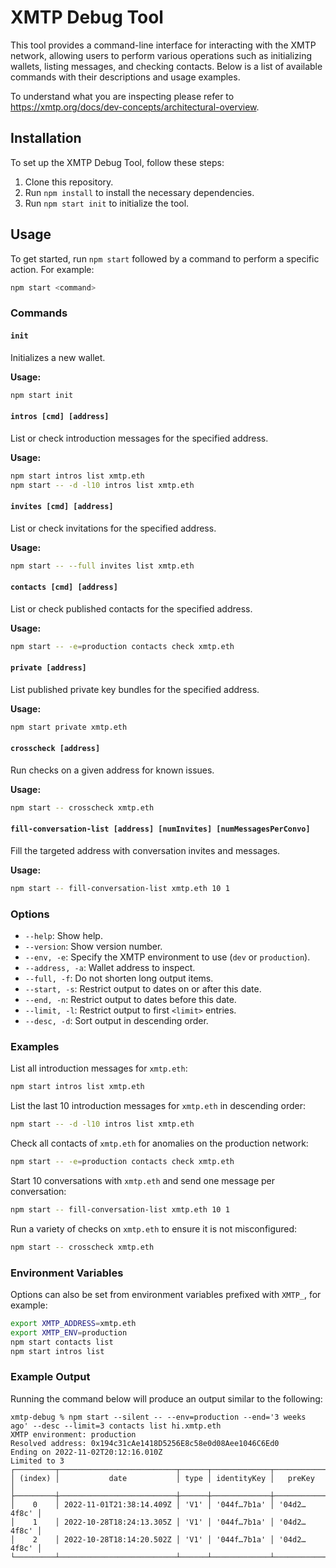 # XMTP Debug Tool

This tool provides a command-line interface for interacting with the XMTP network, allowing users to perform various operations such as initializing wallets, listing messages, and checking contacts. Below is a list of available commands with their descriptions and usage examples.

To understand what you are inspecting please refer to https://xmtp.org/docs/dev-concepts/architectural-overview.

## Installation

To set up the XMTP Debug Tool, follow these steps:

1. Clone this repository.
2. Run `npm install` to install the necessary dependencies.
3. Run `npm start init` to initialize the tool.

## Usage

To get started, run `npm start` followed by a command to perform a specific action. For example:

```sh
npm start <command>
```

### Commands

#### `init`
Initializes a new wallet.

**Usage:**

```sh
npm start init
```

#### `intros [cmd] [address]`
List or check introduction messages for the specified address.

**Usage:**

```sh
npm start intros list xmtp.eth
npm start -- -d -l10 intros list xmtp.eth
```

#### `invites [cmd] [address]`
List or check invitations for the specified address.

**Usage:**

```sh
npm start -- --full invites list xmtp.eth
```

#### `contacts [cmd] [address]`
List or check published contacts for the specified address.

**Usage:**

```sh
npm start -- -e=production contacts check xmtp.eth
```


#### `private [address]`
List published private key bundles for the specified address.

**Usage:**

```sh
npm start private xmtp.eth
```


#### `crosscheck [address]`
Run checks on a given address for known issues.

**Usage:**

```sh
npm start -- crosscheck xmtp.eth
```

#### `fill-conversation-list [address] [numInvites] [numMessagesPerConvo]`
Fill the targeted address with conversation invites and messages.

**Usage:**

```sh
npm start -- fill-conversation-list xmtp.eth 10 1
```

### Options

- `--help`: Show help.
- `--version`: Show version number.
- `--env, -e`: Specify the XMTP environment to use (`dev` or `production`).
- `--address, -a`: Wallet address to inspect.
- `--full, -f`: Do not shorten long output items.
- `--start, -s`: Restrict output to dates on or after this date.
- `--end, -n`: Restrict output to dates before this date.
- `--limit, -l`: Restrict output to first `<limit>` entries.
- `--desc, -d`: Sort output in descending order.

### Examples

List all introduction messages for `xmtp.eth`:

```sh
npm start intros list xmtp.eth
```

List the last 10 introduction messages for `xmtp.eth` in descending order:

```sh
npm start -- -d -l10 intros list xmtp.eth
```


Check all contacts of `xmtp.eth` for anomalies on the production network:

```sh
npm start -- -e=production contacts check xmtp.eth
```


Start 10 conversations with `xmtp.eth` and send one message per conversation:

```sh
npm start -- fill-conversation-list xmtp.eth 10 1
```

Run a variety of checks on `xmtp.eth` to ensure it is not misconfigured:

```sh
npm start -- crosscheck xmtp.eth
```

### Environment Variables

Options can also be set from environment variables prefixed with `XMTP_`, for example:

```sh
export XMTP_ADDRESS=xmtp.eth
export XMTP_ENV=production
npm start contacts list
npm start intros list
```



### Example Output

Running the command below will produce an output similar to the following:



```
xmtp-debug % npm start --silent -- --env=production --end='3 weeks ago' --desc --limit=3 contacts list hi.xmtp.eth
XMTP environment: production
Resolved address: 0x194c31cAe1418D5256E8c58e0d08Aee1046C6Ed0
Ending on 2022-11-02T20:12:16.010Z
Limited to 3
┌─────────┬──────────────────────────┬──────┬─────────────┬─────────────┐
│ (index) │           date           │ type │ identityKey │   preKey    │
├─────────┼──────────────────────────┼──────┼─────────────┼─────────────┤
│    0    │ 2022-11-01T21:38:14.409Z │ 'V1' │ '044f…7b1a' │ '04d2…4f8c' │
│    1    │ 2022-10-28T18:24:13.305Z │ 'V1' │ '044f…7b1a' │ '04d2…4f8c' │
│    2    │ 2022-10-28T18:14:20.502Z │ 'V1' │ '044f…7b1a' │ '04d2…4f8c' │
└─────────┴──────────────────────────┴──────┴─────────────┴─────────────┘
```
